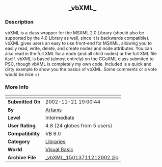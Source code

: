 ﻿<div align="center">

## \_vbXML\_


</div>

### Description

vbXML is a class wrapper for the MSXML 2.0 Library (should also be supported by the 4.0 Library as well, since it is backwards compatible). vbXML gives users an easy to use front-end for MSXML, allowing you to easily read, write, delete, and create nodes and node attributes. You can also read in the full XML for a node (and all child nodes) or the full XML file itself. vbXML is based (almost entirely) on the CGoXML class submited to PSC, though vbXML is completely my own code. Included is a quick and dirty example to show you the basics of vbXML. Some comments or a vote would be nice =)
 
### More Info
 


<span>             |<span>
---                |---
**Submitted On**   |2002-11-21 19:00:44
**By**             |[Artanis](https://github.com/Planet-Source-Code/PSCIndex/blob/master/ByAuthor/artanis.md)
**Level**          |Intermediate
**User Rating**    |4.8 (24 globes from 5 users)
**Compatibility**  |VB 6\.0
**Category**       |[Libraries](https://github.com/Planet-Source-Code/PSCIndex/blob/master/ByCategory/libraries__1-49.md)
**World**          |[Visual Basic](https://github.com/Planet-Source-Code/PSCIndex/blob/master/ByWorld/visual-basic.md)
**Archive File**   |[\_vbXML\_15013711212002\.zip](https://github.com/Planet-Source-Code/artanis-vbxml__1-40948/archive/master.zip)








